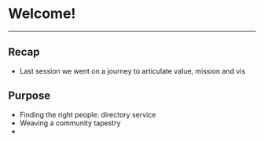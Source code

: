 # Welcome!
---

## Recap
- Last session we went on a journey to articulate value, mission and vis

## Purpose
- Finding the right people: directory service
- Weaving a community tapestry
- 